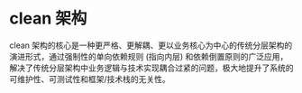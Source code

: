 <!--
 * @Author: shgopher shgopher@gmail.com
 * @Date: 2025-07-20 11:12:23
 * @LastEditors: shgopher shgopher@gmail.com
 * @LastEditTime: 2025-07-20 11:13:43
 * @FilePath: /luban/架构分类/分层架构/clean/README.md
 * @Description:y
 * 
 * Copyright (c) 2025 by shgopher, All Rights Reserved. 
-->
# clean 架构

clean 架构的核心是一种更严格、更解耦、更以业务核心为中心的传统分层架构的演进形式，通过强制性的单向依赖规则 (指向内层) 和依赖倒置原则的广泛应用，解决了传统分层架构中业务逻辑与技术实现耦合过紧的问题，极大地提升了系统的可维护性、可测试性和框架/技术栈的无关性。


